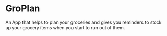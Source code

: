 # GroPlan
An App that helps to plan your groceries and gives you reminders to stock up your grocery items when you start to run out of them.
